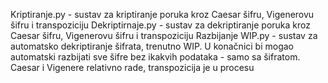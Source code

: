 Kriptiranje.py - sustav za kriptiranje poruka kroz Caesar šifru, Vigenerovu šifru i transpoziciju
Dekriptirnaje.py - sustav za dekriptiranje poruka kroz Caesar šifru, Vigenerovu šifru i transpoziciju
Razbijanje WIP.py - sustav za automatsko dekriptiranje šifrata, trenutno WIP. U konačnici bi mogao automatski razbijati sve šifre bez ikakvih podataka - samo sa šifratom. Caesar i Vigenere relativno rade, transpozicija je u procesu
